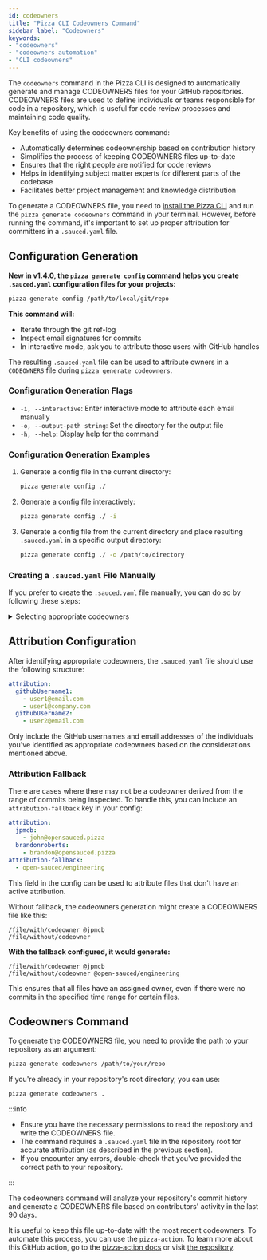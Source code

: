 ```yaml
---
id: codeowners
title: "Pizza CLI Codeowners Command"
sidebar_label: "Codeowners"
keywords: 
- "codeowners" 
- "codeowners automation" 
- "CLI codeowners" 
---
```


The `codeowners` command in the Pizza CLI is designed to automatically generate and manage CODEOWNERS files for your GitHub repositories. CODEOWNERS files are used to define individuals or teams responsible for code in a repository, which is useful for code review processes and maintaining code quality.

Key benefits of using the codeowners command:

- Automatically determines codeownership based on contribution history
- Simplifies the process of keeping CODEOWNERS files up-to-date
- Ensures that the right people are notified for code reviews
- Helps in identifying subject matter experts for different parts of the codebase
- Facilitates better project management and knowledge distribution

To generate a CODEOWNERS file, you need to [install the Pizza CLI](pizza-cli.md) and run the `pizza generate codeowners` command in your terminal. However, before running the command, it's important to set up proper attribution for committers in a `.sauced.yaml` file.

## Configuration Generation

**New in v1.4.0, the `pizza generate config` command helps you create `.sauced.yaml` configuration files for your projects:**

```sh
pizza generate config /path/to/local/git/repo
```

**This command will:**

- Iterate through the git ref-log
- Inspect email signatures for commits
- In interactive mode, ask you to attribute those users with GitHub handles

The resulting `.sauced.yaml` file can be used to attribute owners in a `CODEOWNERS` file during `pizza generate codeowners`.

### Configuration Generation Flags

- `-i, --interactive`: Enter interactive mode to attribute each email manually
- `-o, --output-path string`: Set the directory for the output file
- `-h, --help`: Display help for the command

### Configuration Generation Examples

1. Generate a config file in the current directory:

   ```sh
   pizza generate config ./
   ```

2. Generate a config file interactively:

   ```sh
   pizza generate config ./ -i
   ```

3. Generate a config file from the current directory and place resulting `.sauced.yaml` in a specific output directory:

   ```sh
   pizza generate config ./ -o /path/to/directory
   ```

### Creating a `.sauced.yaml` File Manually

If you prefer to create the `.sauced.yaml` file manually, you can do so by following these steps:

<details>
   <summary>Selecting appropriate codeowners</summary>

   When deciding who to include in your `.sauced.yaml` file, consider the following:

   1. **Team members**: Include active members of your organization who are responsible for maintaining the codebase.

   2. **Expertise**: Prioritize individuals with deep knowledge of specific areas of the codebase.

   3. **GitHub team members**: Include members of the GitHub teams associated with the repository.

   4. **Long-term contributors**: Consider long-standing contributors who have demonstrated commitment to the project.

   :::tip

   Be cautious about including external contributors. Only include those who have been vetted and are trusted to review and approve changes.

   :::

   Codeowners will be automatically requested for review on pull requests that modify code they own.

   <details>
      <summary>Tips for identifying potential codeowners</summary>

      1. Review GitHub team memberships:
         ```bash
         gh api /orgs/{org}/teams/{team}/members --jq '.[].login'
         ```
         Replace `{org}` with your organization name and `{team}` with the team name.

      3. Review recent active contributors:
         ```bash
         git log --since='6 months ago' --pretty=format:'%an' | sort | uniq -c | sort -nr
         ```
         This lists active contributors in the last 6 months.
   </details>

   <details>
      <summary>Mapping GitHub usernames to email addresses</summary>

      Mapping GitHub usernames to their corresponding email addresses is necessary for creating an accurate `.sauced.yaml` file. For contributors to your repository, you can use `git log` to find their email addresses:

         ```bash
         git log --author="GitHub_Username" --format='%ae' | sort -u
         ```

      Replace `GitHub_Username` with the actual GitHub username. This command will show all email addresses used by that user in their commits to your repository.

      Alternatively, you can run the following command to get a list of your contributors' email addresses:

         ```bash
         git log --format='%ae' | sort -u
         ```
   </details>

</details>

## Attribution Configuration

After identifying appropriate codeowners, the `.sauced.yaml` file should use the following structure:

   ```yaml
   attribution:
     githubUsername1:
       - user1@email.com
       - user1@company.com
     githubUsername2:
       - user2@email.com
   ```

Only include the GitHub usernames and email addresses of the individuals you've identified as appropriate codeowners based on the considerations mentioned above.

### Attribution Fallback

There are cases where there may not be a codeowner derived from the range of commits being inspected. To handle this, you can include an `attribution-fallback` key in your config:

```yaml
attribution:
  jpmcb:
    - john@opensauced.pizza
  brandonroberts:
    - brandon@opensauced.pizza
attribution-fallback:
  - open-sauced/engineering
```

This field in the config can be used to attribute files that don't have an active attribution.

Without fallback, the codeowners generation might create a CODEOWNERS file like this:

```codeowners
/file/with/codeowner @jpmcb
/file/without/codeowner
```

**With the fallback configured, it would generate:**

```codeowners
/file/with/codeowner @jpmcb
/file/without/codeowner @open-sauced/engineering
```

This ensures that all files have an assigned owner, even if there were no commits in the specified time range for certain files.

## Codeowners Command

To generate the CODEOWNERS file, you need to provide the path to your repository as an argument:

```bash
pizza generate codeowners /path/to/your/repo
```

If you're already in your repository's root directory, you can use:

```bash
pizza generate codeowners .
```

:::info

- Ensure you have the necessary permissions to read the repository and write the CODEOWNERS file.
- The command requires a `.sauced.yaml` file in the repository root for accurate attribution (as described in the previous section).
- If you encounter any errors, double-check that you've provided the correct path to your repository.

:::

The codeowners command will analyze your repository's commit history and generate a CODEOWNERS file based on contributors' activity in the last 90 days.

It is useful to keep this file up-to-date with the most recent codeowners. To automate this process, you can use the `pizza-action`. To learn more about this GitHub action, go to the [pizza-action docs](pizza-action.md) or visit [the repository](https://github.com/open-sauced/pizza-action).
